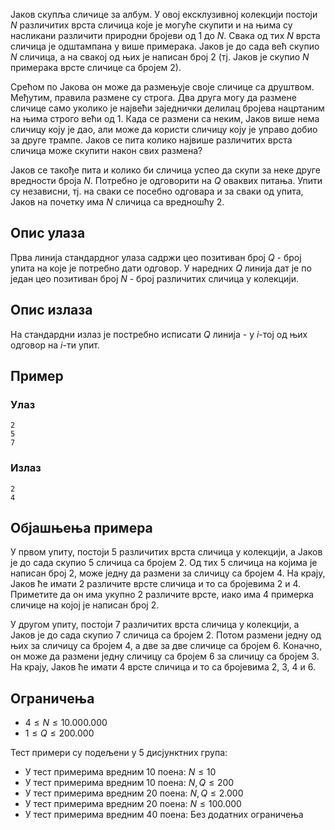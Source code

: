 ﻿

Јаков скупља сличице за албум. У овој ексклузивној колекцији постоји $N$ различитих врста сличица које је могуће скупити и на њима су насликани различити природни бројеви од $1$ до $N$. Свака од тих $N$ врста сличица је одштампана у више примерака. Јаков је до сада већ скупио $N$ сличица, а на свакој од њих је написан број $2$ (тј. Јаков је скупио $N$ примерака врсте сличице са бројем $2$).

Срећом по Јакова он може да размењује своје сличице са друштвом. Међутим, правила размене су строга. Два друга могу да размене сличице само уколико је највећи заједнички делилац бројева нацртаним на њима строго већи од $1$. Када се размени са неким, Јаков више нема сличицу коју је дао, али може да користи сличицу коју је управо добио за друге трампе. Јаков се пита колико највише различитих врста сличица може скупити након свих размена?

Јаков се такође пита и колико би сличица успео да скупи за неке друге вредности броја $N$. Потребно је одговорити на $Q$ оваквих питања. Упити су независни, тј. на сваки се посебно одговара и за сваки од упита, Јаков на почетку има $N$ сличица са вредношћу $2$.
## Опис улаза
Прва линија стандардног улаза садржи цео позитиван број $Q$ - број упита на које је потребно дати одговор. У наредних $Q$ линија дат је по један цео позитиван број $N$ - број различитих сличица у колекцији.
## Опис излаза
На стандардни излаз је постребно исписати $Q$ линија - у $i$-тој од њих одговор на $i$-ти упит.
## Пример

### Улаз

```
2
5
7
```

### Излаз

```
2
4
```
## Објашњења примера
У првом упиту, постоји $5$ различитих врста сличица у колекцији, а Јаков је до сада скупио $5$ сличица са бројем $2$. Од тих $5$ сличица на којима је написан број $2$, може једну да размени за сличицу са бројем $4$. На крају, Јаков ће имати $2$ различите врсте сличица и то са бројевима $2$ и $4$. Приметите да он има укупно $2$ различите врсте, иако има $4$ примерка сличице на којој је написан број $2$.

У другом упиту, постоји $7$ различитих врста сличица у колекцији, а Јаков је до сада скупио  $7$ сличица са бројем $2$. Потом размени једну од њих за сличицу са бројем $4$, а две за две сличице са бројем $6$. Коначно, он може да размени једну сличицу са бројем $6$ за сличицу са бројем $3$. На крају, Јаков ће имати $4$ врсте сличица и то са бројевима $2$, $3$, $4$ и $6$.

## Ограничења
-   $4 \leq N \leq 10.000.000$
-   $1 \leq Q \leq 200.000$

Тест примери су подељени у 5 дисјунктних група:

-   У тест примерима вредним $10$ поена: $N \leq 10$
-   У тест примерима вредним $10$ поена: $N, Q \leq 200$
-   У тест примерима вредним $20$ поена: $N, Q \leq 2.000$
-   У тест примерима вредним $20$ поена: $N \leq 100.000$
-   У тест примерима вредним $40$ поена: Без додатних ограничења

